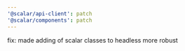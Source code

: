 ```yaml
---
'@scalar/api-client': patch
'@scalar/components': patch
---
```


fix: made adding of scalar classes to headless more robust
